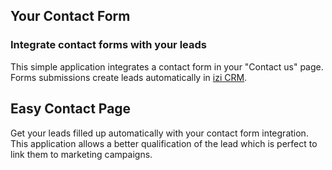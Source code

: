 Your Contact Form
-----------------

### Integrate contact forms with your leads

This simple application integrates a contact form in your "Contact us" page.
Forms submissions create leads automatically in <a href="https://www.izi.asia/page/crm">izi CRM</a>.

Easy Contact Page
-----------------

Get your leads filled up automatically with your contact form integration. This
application allows a better qualification of the lead which is perfect to link
them to marketing campaigns.

